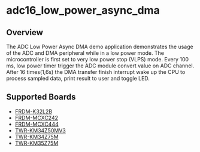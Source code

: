 # adc16_low_power_async_dma

## Overview
The ADC Low Power Async DMA demo application demonstrates the usage of the ADC and DMA peripheral while in a low power mode. The
microcontroller is first set to very low power stop (VLPS) mode. Every 100 ms, low power timer trigger the ADC module convert
value on ADC channel. After 16 times(1,6s) the DMA transfer finish interrupt wake up the CPU to process sampled data, print result to
user and toggle LED.

## Supported Boards
- [FRDM-K32L2B](../../../_boards/frdmk32l2b/demo_apps/adc16_low_power_async_dma/example_board_readme.md)
- [FRDM-MCXC242](../../../_boards/frdmmcxc242/demo_apps/adc16_low_power_async_dma/example_board_readme.md)
- [FRDM-MCXC444](../../../_boards/frdmmcxc444/demo_apps/adc16_low_power_async_dma/example_board_readme.md)
- [TWR-KM34Z50MV3](../../../_boards/twrkm34z50mv3/demo_apps/adc16_low_power_async_dma/example_board_readme.md)
- [TWR-KM34Z75M](../../../_boards/twrkm34z75m/demo_apps/adc16_low_power_async_dma/example_board_readme.md)
- [TWR-KM35Z75M](../../../_boards/twrkm35z75m/demo_apps/adc16_low_power_async_dma/example_board_readme.md)
